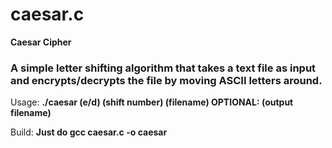 # caesar.c
**Caesar Cipher**

### A simple letter shifting algorithm that takes a text file as input and encrypts/decrypts the file by moving ASCII letters around.

Usage:
**./caesar (e/d) (shift number) (filename) OPTIONAL: (output filename)**

Build: **Just do gcc caesar.c -o caesar**
